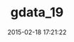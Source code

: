 ---
layout: post
title:  "gdata_19"
repo:   "tokumine/GData"
date:   2015-02-18 17:21:22
gemurl: http://github.com/tokumine/GData
---